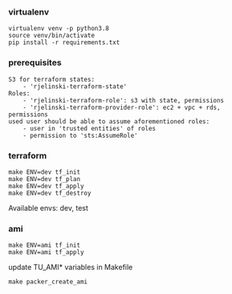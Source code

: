 ### virtualenv
```
virtualenv venv -p python3.8
source venv/bin/activate
pip install -r requirements.txt
```
### prerequisites
```
S3 for terraform states:
    - 'rjelinski-terraform-state'
Roles:
    - 'rjelinski-terraform-role': s3 with state, permissions
    - 'rjelinski-terraform-provider-role': ec2 + vpc + rds, permissions 
used user should be able to assume aforementioned roles: 
    - user in 'trusted entities' of roles
    - permission to 'sts:AssumeRole'
```

### terraform
```
make ENV=dev tf_init
make ENV=dev tf_plan
make ENV=dev tf_apply
make ENV=dev tf_destroy
```
Available envs: dev, test

### ami
```
make ENV=ami tf_init
make ENV=ami tf_apply
```
update TU_AMI* variables in Makefile
```
make packer_create_ami
```